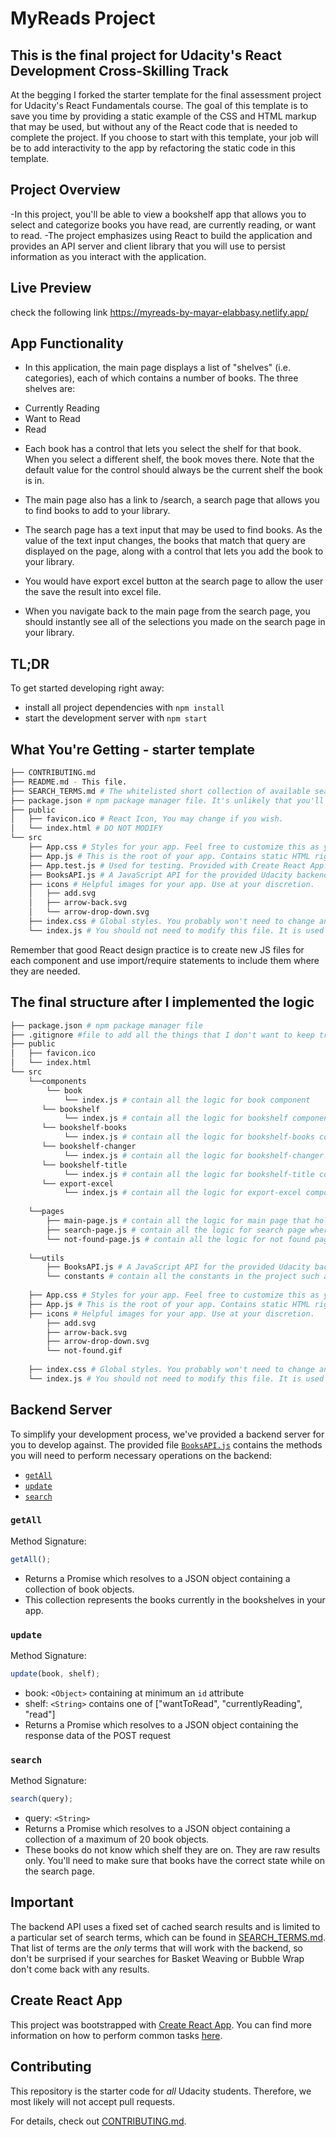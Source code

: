 # MyReads Project

## This is the final project for Udacity's React Development Cross-Skilling Track

At the begging I forked the starter template for the final assessment project for Udacity's React Fundamentals course. The goal of this template is to save you time by providing a static example of the CSS and HTML markup that may be used, but without any of the React code that is needed to complete the project. If you choose to start with this template, your job will be to add interactivity to the app by refactoring the static code in this template.

## Project Overview

-In this project, you'll be able to view a bookshelf app that allows you to select and categorize books you have read, are currently reading, or want to read.
-The project emphasizes using React to build the application and provides an API server and client library that you will use to persist information as you interact with the application.

## Live Preview
check the following link https://myreads-by-mayar-elabbasy.netlify.app/

## App Functionality

- In this application, the main page displays a list of "shelves" (i.e. categories), each of which contains a number of books. 
The three shelves are:
* Currently Reading
* Want to Read
* Read

- Each book has a control that lets you select the shelf for that book. When you select a different shelf, the book moves there. Note that the default value for the control should always be the current shelf the book is in.

- The main page also has a link to /search, a search page that allows you to find books to add to your library.

- The search page has a text input that may be used to find books. As the value of the text input changes, the books that match that query are displayed on the page, along with a control that lets you add the book to your library.

- You would have export excel button at the search page to allow the user the save the result into excel file.

- When you navigate back to the main page from the search page, you should instantly see all of the selections you made on the search page in your library.

## TL;DR

To get started developing right away:

- install all project dependencies with `npm install`
- start the development server with `npm start`

## What You're Getting - starter template

```bash
├── CONTRIBUTING.md
├── README.md - This file.
├── SEARCH_TERMS.md # The whitelisted short collection of available search terms for you to use with your app.
├── package.json # npm package manager file. It's unlikely that you'll need to modify this.
├── public
│   ├── favicon.ico # React Icon, You may change if you wish.
│   └── index.html # DO NOT MODIFY
└── src
    ├── App.css # Styles for your app. Feel free to customize this as you desire.
    ├── App.js # This is the root of your app. Contains static HTML right now.
    ├── App.test.js # Used for testing. Provided with Create React App. Testing is encouraged, but not required.
    ├── BooksAPI.js # A JavaScript API for the provided Udacity backend. Instructions for the methods are below.
    ├── icons # Helpful images for your app. Use at your discretion.
    │   ├── add.svg
    │   ├── arrow-back.svg
    │   └── arrow-drop-down.svg
    ├── index.css # Global styles. You probably won't need to change anything here.
    └── index.js # You should not need to modify this file. It is used for DOM rendering only.
```

Remember that good React design practice is to create new JS files for each component and use import/require statements to include them where they are needed.


## The final structure after I implemented the logic

```bash
├── package.json # npm package manager file
├── .gitignore #file to add all the things that I don't want to keep track of in git such as node_modules
├── public
│   ├── favicon.ico 
│   └── index.html
└── src
    └──components
        └── book
            └── index.js # contain all the logic for book component
       └── bookshelf
            └── index.js # contain all the logic for bookshelf component
       └── bookshelf-books
            └── index.js # contain all the logic for bookshelf-books component
       └── bookshelf-changer
            └── index.js # contain all the logic for bookshelf-changer component
       └── bookshelf-title
            └── index.js # contain all the logic for bookshelf-title component
       └── export-excel
            └── index.js # contain all the logic for export-excel component that allows the user to export the search result into excel files
           
    └──pages
        ├── main-page.js # contain all the logic for main page that holds the shelves data
        ├── search-page.js # contain all the logic for search page where you can search for any book you wish for
        └── not-found-page.js # contain all the logic for not found page that acts as a fallback for inexistent routes
        
    └──utils
        ├── BooksAPI.js # A JavaScript API for the provided Udacity backend. Instructions for the methods are below.
        └── constants # contain all the constants in the project such as the bookshelves data
    
    ├── App.css # Styles for your app. Feel free to customize this as you desire.
    ├── App.js # This is the root of your app. Contains static HTML right now.
    ├── icons # Helpful images for your app. Use at your discretion.
        ├── add.svg
        ├── arrow-back.svg
        ├── arrow-drop-down.svg
        └── not-found.gif
    
    ├── index.css # Global styles. You probably won't need to change anything here.
    └── index.js # You should not need to modify this file. It is used for DOM rendering only.
```

## Backend Server

To simplify your development process, we've provided a backend server for you to develop against. The provided file [`BooksAPI.js`](src/BooksAPI.js) contains the methods you will need to perform necessary operations on the backend:

- [`getAll`](#getall)
- [`update`](#update)
- [`search`](#search)

### `getAll`

Method Signature:

```js
getAll();
```

- Returns a Promise which resolves to a JSON object containing a collection of book objects.
- This collection represents the books currently in the bookshelves in your app.

### `update`

Method Signature:

```js
update(book, shelf);
```

- book: `<Object>` containing at minimum an `id` attribute
- shelf: `<String>` contains one of ["wantToRead", "currentlyReading", "read"]
- Returns a Promise which resolves to a JSON object containing the response data of the POST request

### `search`

Method Signature:

```js
search(query);
```

- query: `<String>`
- Returns a Promise which resolves to a JSON object containing a collection of a maximum of 20 book objects.
- These books do not know which shelf they are on. They are raw results only. You'll need to make sure that books have the correct state while on the search page.

## Important

The backend API uses a fixed set of cached search results and is limited to a particular set of search terms, which can be found in [SEARCH_TERMS.md](SEARCH_TERMS.md). That list of terms are the _only_ terms that will work with the backend, so don't be surprised if your searches for Basket Weaving or Bubble Wrap don't come back with any results.

## Create React App

This project was bootstrapped with [Create React App](https://github.com/facebook/create-react-app). You can find more information on how to perform common tasks [here](https://github.com/facebook/create-react-app/blob/main/packages/cra-template/template/README.md).

## Contributing

This repository is the starter code for _all_ Udacity students. Therefore, we most likely will not accept pull requests.

For details, check out [CONTRIBUTING.md](CONTRIBUTING.md).
